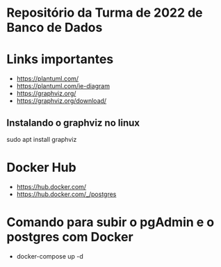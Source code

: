 # Repositório da Turma de 2022 de Banco de Dados 

# Links importantes

- https://plantuml.com/
- https://plantuml.com/ie-diagram
- https://graphviz.org/
- https://graphviz.org/download/

## Instalando o graphviz no linux
sudo apt install graphviz 

# Docker Hub

- https://hub.docker.com/
- https://hub.docker.com/_/postgres


# Comando para subir o pgAdmin e o postgres com Docker

- docker-compose up -d 